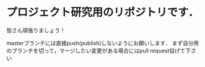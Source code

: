 # プロジェクト研究用のリポジトリです．
皆さん頑張りましょう！

masterブランチには直接push(publish)しないようにお願いします．
まず自分用のブランチを切って，マージしたい変更がある場合にはpull request投げて下さい